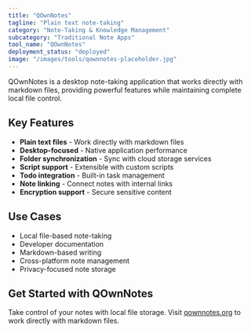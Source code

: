```yaml
---
title: "QOwnNotes"
tagline: "Plain text note-taking"
category: "Note-Taking & Knowledge Management"
subcategory: "Traditional Note Apps"
tool_name: "QOwnNotes"
deployment_status: "deployed"
image: "/images/tools/qownnotes-placeholder.jpg"
---
```

QOwnNotes is a desktop note-taking application that works directly with markdown files, providing powerful features while maintaining complete local file control.

## Key Features

- **Plain text files** - Work directly with markdown files
- **Desktop-focused** - Native application performance
- **Folder synchronization** - Sync with cloud storage services
- **Script support** - Extensible with custom scripts
- **Todo integration** - Built-in task management
- **Note linking** - Connect notes with internal links
- **Encryption support** - Secure sensitive content

## Use Cases

- Local file-based note-taking
- Developer documentation
- Markdown-based writing
- Cross-platform note management
- Privacy-focused note storage

## Get Started with QOwnNotes

Take control of your notes with local file storage. Visit [qownnotes.org](https://www.qownnotes.org) to work directly with markdown files.